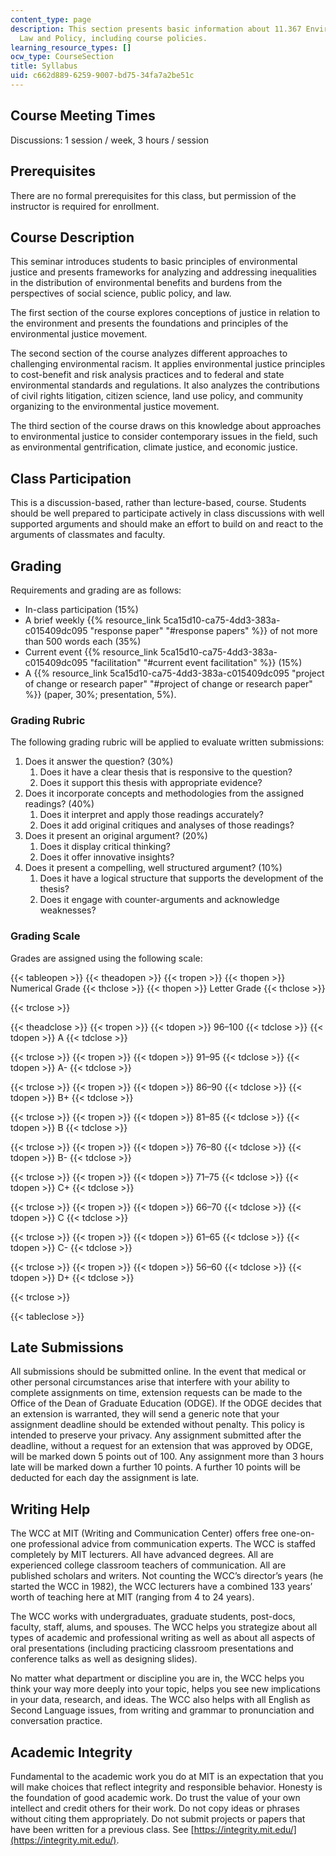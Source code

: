 ```yaml
---
content_type: page
description: This section presents basic information about 11.367 Environmental Justice
  Law and Policy, including course policies.
learning_resource_types: []
ocw_type: CourseSection
title: Syllabus
uid: c662d889-6259-9007-bd75-34fa7a2be51c
---
```


Course Meeting Times
--------------------

Discussions: 1 session / week, 3 hours / session

Prerequisites
-------------

There are no formal prerequisites for this class, but permission of the instructor is required for enrollment.

Course Description
------------------

This seminar introduces students to basic principles of environmental justice and presents frameworks for analyzing and addressing inequalities in the distribution of environmental benefits and burdens from the perspectives of social science, public policy, and law.

The first section of the course explores conceptions of justice in relation to the environment and presents the foundations and principles of the environmental justice movement.

The second section of the course analyzes different approaches to challenging environmental racism. It applies environmental justice principles to cost-benefit and risk analysis practices and to federal and state environmental standards and regulations. It also analyzes the contributions of civil rights litigation, citizen science, land use policy, and community organizing to the environmental justice movement.

The third section of the course draws on this knowledge about approaches to environmental justice to consider contemporary issues in the field, such as environmental gentrification, climate justice, and economic justice.

Class Participation
-------------------

This is a discussion-based, rather than lecture-based, course. Students should be well prepared to participate actively in class discussions with well supported arguments and should make an effort to build on and react to the arguments of classmates and faculty.

Grading
-------

Requirements and grading are as follows:

*   In-class participation (15%)
*   A brief weekly {{% resource_link 5ca15d10-ca75-4dd3-383a-c015409dc095 "response paper" "#response papers" %}} of not more than 500 words each (35%)
*   Current event {{% resource_link 5ca15d10-ca75-4dd3-383a-c015409dc095 "facilitation" "#current event facilitation" %}} (15%)
*   A {{% resource_link 5ca15d10-ca75-4dd3-383a-c015409dc095 "project of change or research paper" "#project of change or research paper" %}} (paper, 30%; presentation, 5%).

### Grading Rubric

The following grading rubric will be applied to evaluate written submissions:

1.  Does it answer the question? (30%)
    1.  Does it have a clear thesis that is responsive to the question?
    2.  Does it support this thesis with appropriate evidence?
2.  Does it incorporate concepts and methodologies from the assigned readings? (40%)
    1.  Does it interpret and apply those readings accurately?
    2.  Does it add original critiques and analyses of those readings?
3.  Does it present an original argument? (20%)
    1.  Does it display critical thinking?
    2.  Does it offer innovative insights?
4.  Does it present a compelling, well structured argument? (10%)
    1.  Does it have a logical structure that supports the development of the thesis?
    2.  Does it engage with counter-arguments and acknowledge weaknesses?

### Grading Scale

Grades are assigned using the following scale:

{{< tableopen >}}
{{< theadopen >}}
{{< tropen >}}
{{< thopen >}}
Numerical Grade
{{< thclose >}}
{{< thopen >}}
Letter Grade
{{< thclose >}}

{{< trclose >}}

{{< theadclose >}}
{{< tropen >}}
{{< tdopen >}}
96–100
{{< tdclose >}}
{{< tdopen >}}
A
{{< tdclose >}}

{{< trclose >}}
{{< tropen >}}
{{< tdopen >}}
91–95
{{< tdclose >}}
{{< tdopen >}}
A-
{{< tdclose >}}

{{< trclose >}}
{{< tropen >}}
{{< tdopen >}}
86–90
{{< tdclose >}}
{{< tdopen >}}
B+
{{< tdclose >}}

{{< trclose >}}
{{< tropen >}}
{{< tdopen >}}
81–85
{{< tdclose >}}
{{< tdopen >}}
B
{{< tdclose >}}

{{< trclose >}}
{{< tropen >}}
{{< tdopen >}}
76–80
{{< tdclose >}}
{{< tdopen >}}
B-
{{< tdclose >}}

{{< trclose >}}
{{< tropen >}}
{{< tdopen >}}
71–75
{{< tdclose >}}
{{< tdopen >}}
C+
{{< tdclose >}}

{{< trclose >}}
{{< tropen >}}
{{< tdopen >}}
66–70
{{< tdclose >}}
{{< tdopen >}}
C
{{< tdclose >}}

{{< trclose >}}
{{< tropen >}}
{{< tdopen >}}
61–65
{{< tdclose >}}
{{< tdopen >}}
C-
{{< tdclose >}}

{{< trclose >}}
{{< tropen >}}
{{< tdopen >}}
56–60
{{< tdclose >}}
{{< tdopen >}}
D+
{{< tdclose >}}

{{< trclose >}}

{{< tableclose >}}

Late Submissions
----------------

All submissions should be submitted online. In the event that medical or other personal circumstances arise that interfere with your ability to complete assignments on time, extension requests can be made to the Office of the Dean of Graduate Education (ODGE). If the ODGE decides that an extension is warranted, they will send a generic note that your assignment deadline should be extended without penalty. This policy is intended to preserve your privacy. Any assignment submitted after the deadline, without a request for an extension that was approved by ODGE, will be marked down 5 points out of 100. Any assignment more than 3 hours late will be marked down a further 10 points. A further 10 points will be deducted for each day the assignment is late.

Writing Help
------------

The WCC at MIT (Writing and Communication Center) offers free one-on-one professional advice from communication experts. The WCC is staffed completely by MIT lecturers. All have advanced degrees. All are experienced college classroom teachers of communication. All are published scholars and writers. Not counting the WCC’s director’s years (he started the WCC in 1982), the WCC lecturers have a combined 133 years’ worth of teaching here at MIT (ranging from 4 to 24 years).

The WCC works with undergraduates, graduate students, post-docs, faculty, staff, alums, and spouses. The WCC helps you strategize about all types of academic and professional writing as well as about all aspects of oral presentations (including practicing classroom presentations and conference talks as well as designing slides).

No matter what department or discipline you are in, the WCC helps you think your way more deeply into your topic, helps you see new implications in your data, research, and ideas. The WCC also helps with all English as Second Language issues, from writing and grammar to pronunciation and conversation practice.

Academic Integrity
------------------

Fundamental to the academic work you do at MIT is an expectation that you will make choices that reflect integrity and responsible behavior. Honesty is the foundation of good academic work. Do trust the value of your own intellect and credit others for their work. Do not copy ideas or phrases without citing them appropriately. Do not submit projects or papers that have been written for a previous class. See [https://integrity.mit.edu/](https://integrity.mit.edu/).